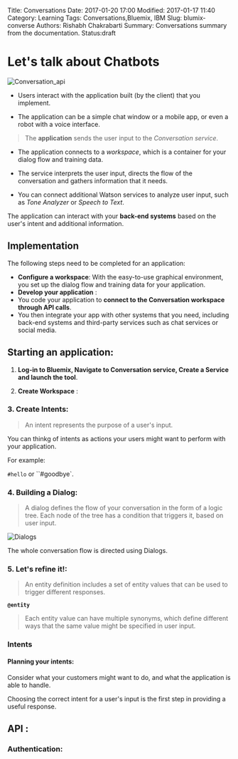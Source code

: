 Title: Conversations
Date: 2017-01-20 17:00
Modified: 2017-01-17 11:40
Category: Learning
Tags: Conversations,Bluemix, IBM
Slug: blumix-converse
Authors: Rishabh Chakrabarti
Summary: Conversations summary from the documentation.
Status:draft

# Let's talk about Chatbots

![Conversation_api]({filename}/assets/2017-01-17-IBM-Bluemix-d27a0.png)

* Users interact with the application built (by the client) that you implement.

* The application can be a simple chat window or a mobile app, or even a robot with a voice interface.

> The **application** sends the user input to the *Conversation service*.

  * The application connects to a *workspace*, which is a container for your dialog flow and training data.

  * The service interprets the user input, directs the flow of the conversation and gathers information that it needs.

  * You can connect additional Watson services to analyze user input, such as *Tone Analyzer* or *Speech to Text*.

The application can interact with your **back-end systems** based on the user's intent and additional information.

## Implementation
The following steps need to be completed for an application:

* **Configure a workspace**: With the easy-to-use graphical environment, you set up the dialog flow and training data for your application.
* **Develop your application** :
* You code your application to **connect to the Conversation workspace through API calls**.
* You then integrate your app with other systems that you need, including back-end systems and third-party services such as chat services or social media.

## Starting an application:

1. **Log-in to Bluemix, Navigate to Conversation service, Create a Service and launch the tool**.

2. **Create Workspace** :

### 3. Create Intents:

> An intent represents the purpose of a user's input.

You can thinkg of intents as actions your users might want to perform with your application.

For example:

`#hello` or ``#goodbye`.

### 4. Building a Dialog:
> A dialog defines the flow of your conversation in the form of a logic tree. Each node of the tree has a condition that triggers it, based on user input.

![Dialogs]({filename}/assets/2.png)

The whole conversation flow is directed using Dialogs.

### 5. Let's refine it!:
> An entity definition includes a set of entity values that can be used to trigger different responses.

**`@entity`**

> Each entity value can have multiple synonyms, which define different ways that the same value might be specified in user input.

### Intents
#### Planning your intents:
Consider what your customers might want to do, and what the application is able to handle.

Choosing the correct intent for a user's input is the first step in providing a useful response.

## API :

### Authentication:
